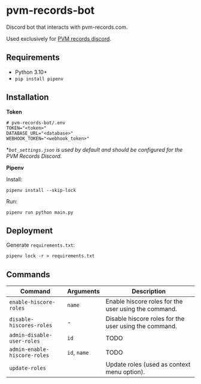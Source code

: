 # pvm-records-bot

Discord bot that interacts with pvm-records.com.

Used exclusively for [PVM records discord](https://discord.gg/NncJz68nsD).

## Requirements

- Python 3.10+
- `pip install pipenv`

## Installation

**Token**

```
# pvm-records-bot/.env
TOKEN="<token>"
DATABASE_URL="<database>"
WEBHOOK_TOKEN="<webhook_token>"
```

**`bot_settings.json` is used by default and should be configured for the PVM Records Discord.*

**Pipenv**

Install:

```
pipenv install --skip-lock
```

Run:

```
pipenv run python main.py
```

## Deployment

Generate `requirements.txt`:

```
pipenv lock -r > requirements.txt
```

## Commands

| Command                      | Arguments    | Description                                           |
| ---------------------------- | ------------ | ----------------------------------------------------- |
| `enable-hiscore-roles`       | `name`       | Enable hiscore roles for the user using the command.  |
| `disable-hiscores-roles`     | -            | Disable hiscore roles for the user using the command. |
| `admin-disable-user-roles`   | `id`         | TODO                                                  |
| `admin-enable-hiscore-roles` | `id`, `name` | TODO                                                  |
| `update-roles`               |              | Update roles (used as context menu option).           |

